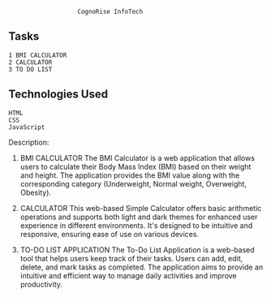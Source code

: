                        CognoRise InfoTech
## Tasks
    1 BMI CALCULATOR
    2 CALCULATOR
    3 TO DO LIST
    
## Technologies Used
    HTML
    CSS
    JavaScript

Description:

1. BMI CALCULATOR 
        The BMI Calculator is a web application that allows users to calculate their Body Mass Index (BMI) based on their weight and height. The application provides the BMI value along with the corresponding category (Underweight, Normal weight, Overweight, Obesity).

2. CALCULATOR
        This web-based Simple Calculator offers basic arithmetic operations and supports both light and dark themes for enhanced user experience in different environments. It's designed to be intuitive and responsive, ensuring ease of use on various devices.

3. TO-DO LIST APPLICATION
         The To-Do List Application is a web-based tool that helps users keep track of their tasks. Users can add, edit, delete, and mark tasks as completed. The application aims to provide an intuitive and efficient way to manage daily activities and improve productivity.

